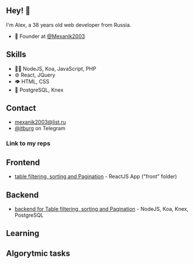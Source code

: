 ## Hey! 👋
I'm Alex, a 38 years old web developer from Russia.

- 🧭 Founder at [@Mexanik2003](https://github.com/Mexanik2003)

## Skills
- 👨‍💻 NodeJS, Koa, JavaScript, PHP
- ⚙️ React, JQuery
- 👁️ HTML, CSS
- 💽 PostgreSQL, Knex

## Contact
- [mexanik2003@list.ru]([mexanik2003@list.ru)
- [@itburg](@itburg) on Telegram

### Link to my reps

## Frontend
- [table filtering, sorting and Pagination](https://github.com/Mexanik2003/react-table-sort) - ReactJS App ("front" folder)
## Backend
- [backend for Table filtering, sorting and Pagination](https://github.com/Mexanik2003/react-table-sort) - NodeJS, Koa, Knex, PostgreSQL

## Learning

## Algorytmic tasks
